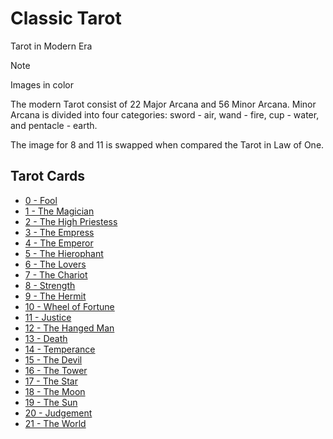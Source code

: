 # Classic Tarot
Tarot in Modern Era

>[!NOTE]
>Images in color

The modern Tarot consist of 22 Major Arcana and 56 Minor Arcana. Minor Arcana is divided into four categories: sword - air, wand - fire, cup - water, and pentacle - earth.

The image for 8 and 11 is swapped when compared the Tarot in Law of One.
## Tarot Cards
- [0 - Fool](0%20-%20Fool.md)
- [1 - The Magician](1%20-%20The%20Magician.md)
- [2 - The High Priestess](2%20-%20The%20High%20Priestess.md)
- [3 - The Empress](3%20-%20The%20Empress.md)
- [4 - The Emperor](4%20-%20The%20Emperor.md)
- [5 - The Hierophant](5%20-%20The%20Hierophant.md)
- [6 - The Lovers](6%20-%20The%20Lovers.md)
- [7 - The Chariot](7%20-%20The%20Chariot.md)
- [8 - Strength](8%20-%20Strength.md)
- [9 - The Hermit](9%20-%20The%20Hermit.md)
- [10 - Wheel of Fortune](10%20-%20Wheel%20of%20Fortune.md)
- [11 - Justice](11%20-%20Justice.md)
- [12 - The Hanged Man](12%20-%20The%20Hanged%20Man.md)
- [13 - Death](13%20-%20Death.md)
- [14 - Temperance](14%20-%20Temperance.md)
- [15 - The Devil](15%20-%20The%20Devil.md)
- [16 - The Tower](16%20-%20The%20Tower.md)
- [17 - The Star](17%20-%20The%20Star.md)
- [18 - The Moon](18%20-%20The%20Moon.md)
- [19 - The Sun](19%20-%20The%20Sun.md)
- [20 - Judgement](20%20-%20Judgement.md)
- [21 - The World](21%20-%20The%20World.md)


